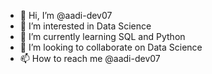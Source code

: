- 👋 Hi, I’m @aadi-dev07
- 👀 I’m interested in Data Science
- 🌱 I’m currently learning SQL and Python
- 💞️ I’m looking to collaborate on Data Science
- 📫 How to reach me  @aadi-dev07

<!---
aadi-dev07/aadi-dev07 is a ✨ special ✨ repository because its `README.md` (this file) appears on your GitHub profile.
You can click the Preview link to take a look at your changes.
--->
